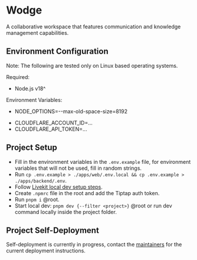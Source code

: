 # Wodge

A collaborative workspace that features communication and knowledge management capabilities.

## Environment Configuration

Note: The following are tested only on Linux based operating systems.

Required:

- Node.js v18^

Environment Variables:

- NODE_OPTIONS=--max-old-space-size=8192
<!-- The following are configuration for Partykit deployment -->
- CLOUDFLARE_ACCOUNT_ID=...
- CLOUDFLARE_API_TOKEN=...

## Project Setup

- Fill in the environment variables in the `.env.example` file, for environment variables that will not be used, fill in random strings.
- Run `cp .env.example > ./apps/web/.env.local && cp .env.example > ./apps/backend/.env`.
- Follow [Livekit local dev setup steps](https://docs.livekit.io/home/self-hosting/local/).
- Create `.npmrc` file in the root and add the Tiptap auth token.
- Run `pnpm i` @root.
- Start local dev: `pnpm dev {--filter <project>}` @root or run dev command locally inside the project folder.

## Project Self-Deployment

Self-deployment is currently in progress, contact the [maintainers](amryasser52001@gmail.com) for the current deployment instructions.
